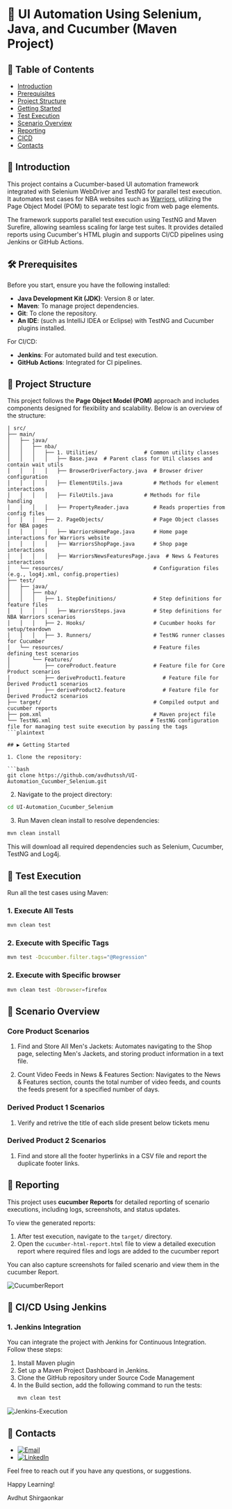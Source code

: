 <!--
    #/**
    # * @author Avdhut Shirgaonkar
    # * Email: avdhut.ssh@gmail.com
    # * LinkedIn: https://www.linkedin.com/in/avdhut-shirgaonkar-811243136/
    # */
    #/***************************************************/
-->

# 🏀 UI Automation Using Selenium, Java, and Cucumber (Maven Project)

## 📑 Table of Contents

- [Introduction](#introduction)
- [Prerequisites](#prerequisites)
- [Project Structure](#project-structure)
- [Getting Started](#getting-started)
- [Test Execution](#test-execution)
- [Scenario Overview](#scenario-overview)
- [Reporting](#reporting)
- [CICD](#cicd)
- [Contacts](#contacts)

## 📖 Introduction

This project contains a Cucumber-based UI automation framework integrated with Selenium WebDriver and TestNG for parallel test execution. It automates test cases for NBA websites such as [Warriors](https://www.nba.com/warriors), utilizing the Page Object Model (POM) to separate test logic from web page elements.

The framework supports parallel test execution using TestNG and Maven Surefire, allowing seamless scaling for large test suites. It provides detailed reports using Cucumber's HTML plugin and supports CI/CD pipelines using Jenkins or GitHub Actions.

## 🛠️ Prerequisites

Before you start, ensure you have the following installed:

- **Java Development Kit (JDK)**: Version 8 or later.
- **Maven**: To manage project dependencies.
- **Git**: To clone the repository.
- **An IDE**: (such as IntelliJ IDEA or Eclipse) with TestNG and Cucumber plugins installed.

For CI/CD:

- **Jenkins**: For automated build and test execution.
- **GitHub Actions**: Integrated for CI pipelines.

## 📁 Project Structure

This project follows the **Page Object Model (POM)** approach and includes components designed for flexibility and scalability. Below is an overview of the structure:

```plaintext
| src/
├── main/
│   ├── java/
│   │   ├── nba/
│   │   │   ├── 1. Utilities/               # Common utility classes
│   │   │   │   ├── Base.java  # Parent class for Util classes and contain wait utils
│   │   │   │   ├── BrowserDriverFactory.java  # Browser driver configuration
│   │   │   │   ├── ElementUtils.java          # Methods for element interactions
│   │   │   │   ├── FileUtils.java          # Methods for file handling
│   │   │   │   ├── PropertyReader.java        # Reads properties from config files
│   │   │   ├── 2. PageObjects/                # Page Object classes for NBA pages
│   │   │   │   ├── WarriorsHomePage.java      # Home page interactions for Warriors website
│   │   │   │   ├── WarriorsShopPage.java      # Shop page interactions
│   │   │   │   ├── WarriorsNewsFeaturesPage.java  # News & Features interactions
│   └── resources/                             # Configuration files (e.g., log4j.xml, config.properties)
├── test/
│   ├── java/
│   │   ├── nba/
│   │   │   ├── 1. StepDefinitions/            # Step definitions for feature files
│   │   │   │   ├── WarriorsSteps.java         # Step definitions for NBA Warriors scenarios
│   │   │   ├── 2. Hooks/                      # Cucumber hooks for setup/teardown
│   │   │   ├── 3. Runners/                    # TestNG runner classes for Cucumber
│   └── resources/                             # Feature files defining test scenarios
│       └── Features/
│           ├── coreProduct.feature            # Feature file for Core Product scenarios
│           ├── deriveProduct1.feature            # Feature file for Derived Product1 scenarios
│           ├── deriveProduct2.feature            # Feature file for Derived Product2 scenarios
├── target/                                    # Compiled output and cucumber reports
├── pom.xml                                    # Maven project file
└── TestNG.xml                                # TestNG configuration file for managing test suite execution by passing the tags
```plaintext

## ▶️ Getting Started

1. Clone the repository:

```bash
git clone https://github.com/avdhutssh/UI-Automation_Cucumber_Selenium.git
```

2. Navigate to the project directory:

```bash
cd UI-Automation_Cucumber_Selenium
```

3. Run Maven clean install to resolve dependencies:

```bash
mvn clean install
```

This will download all required dependencies such as Selenium, Cucumber, TestNG and Log4j.

## 🚀 Test Execution
Run all the test cases using Maven:

### 1. Execute All Tests
```bash
mvn clean test
```

### 2. Execute with Specific Tags
```bash
mvn test -Dcucumber.filter.tags="@Regression"
```

### 2. Execute with Specific browser
```bash
mvn clean test -Dbrowser=firefox
```

## 📜 Scenario Overview

### Core Product Scenarios

1. Find and Store All Men's Jackets: Automates navigating to the Shop page, selecting Men's Jackets, and storing product information in a text file.

2. Count Video Feeds in News & Features Section: Navigates to the News & Features section, counts the total number of video feeds, and counts the feeds present for a specified number of days.

### Derived Product 1 Scenarios

1. Verify and retrive the title of each slide present below tickets menu 

### Derived Product 2 Scenarios

1. Find and store all the footer hyperlinks in a CSV file and report the duplicate footer links.

## 🎯 Reporting

This project uses  **cucumber Reports** for detailed reporting of scenario executions, including logs, screenshots, and status updates.

To view the generated reports:

1. After test execution, navigate to the `target/` directory.
2. Open the `cucumber-html-report.html` file to view a detailed execution report where required files and logs are added to the cucumber report

You can also capture screenshots for failed scenario and view them in the cucumber Report.

![CucumberReport](/Misc/CucumberReport.png)

## 🤖 CI/CD Using Jenkins

### 1. Jenkins Integration

You can integrate the project with Jenkins for Continuous Integration. Follow these steps:

1. Install Maven  plugin
2. Set up a Maven Project Dashboard in Jenkins.
3. Clone the GitHub repository under Source Code Management
4. In the Build section, add the following command to run the tests:
   ```bash
   mvn clean test
   ```

![Jenkins-Execution](/Misc/Jenkins.png)


## 📧 Contacts

- [![Email](https://img.shields.io/badge/Email-avdhut.ssh@gmail.com-green)](mailto:avdhut.ssh@gmail.com)
- [![LinkedIn](https://img.shields.io/badge/LinkedIn-Profile-blue)](https://www.linkedin.com/in/avdhut-shirgaonkar-811243136/)

Feel free to reach out if you have any questions, or suggestions.

Happy Learning!

Avdhut Shirgaonkar